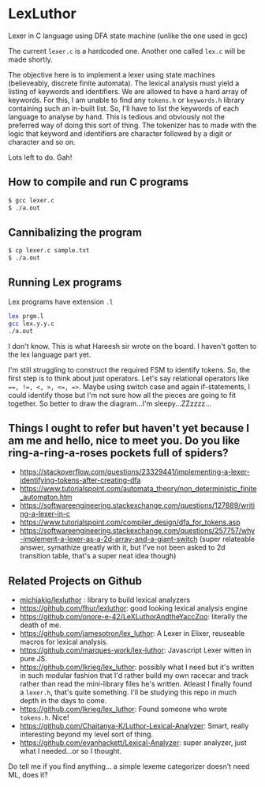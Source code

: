 # LexLuthor
Lexer in C language using DFA state machine (unlike the one used in gcc)

The current `lexer.c` is a hardcoded one. Another one called `lex.c` will be made shortly.

The objective here is to implement a lexer using state machines (believeably, discrete finite automata). The lexical analysis must yield a listing of keywords and identifiers. We are allowed to have a hard array of keywords. For this, I am unable to find any `tokens.h` or `keywords.h` library containing such an in-built list. So, I'll have to list the keywords of each language to analyse by hand. This is tedious and obviously not the preferred way of doing this sort of thing.
The tokenizer has to made with the logic that keyword and identifiers are character followed by a digit or character and so on.

Lots left to do. Gah!


## How to compile and run C programs
```bash
$ gcc lexer.c
$ ./a.out
```

## Cannibalizing the program
```bash
$ cp lexer.c sample.txt
$ ./a.out
```

## Running Lex programs
Lex programs have extension `.l`
```bash
lex prgm.l
gcc lex.y.y.c
./a.out
```
I don't know. This is what Hareesh sir wrote on the board. I haven't gotten to the lex language part yet.

I'm still struggling to construct the required FSM to identify tokens. So, the first step is to think about just operators. Let's say relational operators like `==, !=, <, >, <=, =>`. Maybe using switch case and again if-statements, I could identify those but I'm not sure how all the pieces are going to fit together. So better to draw the diagram...I'm sleepy...ZZzzzz...

## Things I ought to refer but haven't yet because I am me and hello, nice to meet you. Do you like ring-a-ring-a-roses pockets full of spiders?
- https://stackoverflow.com/questions/23329441/implementing-a-lexer-identifying-tokens-after-creating-dfa
- https://www.tutorialspoint.com/automata_theory/non_deterministic_finite_automaton.htm
- https://softwareengineering.stackexchange.com/questions/127889/writing-a-lexer-in-c
- https://www.tutorialspoint.com/compiler_design/dfa_for_tokens.asp
- https://softwareengineering.stackexchange.com/questions/257757/why-implement-a-lexer-as-a-2d-array-and-a-giant-switch (super relateable answer, symathize greatly with it, but I've not been asked to 2d transition table, that's a super neat idea though)

## Related Projects on Github
- [michiakig/lexluthor](https://github.com/michiakig/lexluthor) : library to build lexical analyzers
- https://github.com/fhur/lexluthor: good looking lexical analysis engine
- https://github.com/onore-e-42/LeXLuthorAndtheYaccZoo: literally the death of me.
- https://github.com/jamesotron/lex_luthor: A Lexer in Elixer, reuseable macros for lexical analysis.
- https://github.com/marques-work/lex-luthor: Javascript Lexer witten in pure JS.
- https://github.com/lkrieg/lex_luthor: possibly what I need but it's written in such modular fashion that I'd rather build my own racecar and track rather than read the mini-library files he's written. Atleast I finally found a `lexer.h`, that's quite something. I'll be studying this repo in much depth in the days to come.
- https://github.com/lkrieg/lex_luthor: Found someone who wrote `tokens.h`. Nice!
- https://github.com/Chaitanya-K/Luthor-Lexical-Analyzer: Smart, really interesting beyond my level sort of thing.
- https://github.com/evanhackett/Lexical-Analyzer: super analyzer, just what I needed...or so I thought.

Do tell me if you find anything... a simple lexeme categorizer doesn't need ML, does it?

